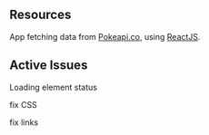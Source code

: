 ## Resources

App fetching data from [Pokeapi.co](https://pokeapi.co/), using [ReactJS](https://reactjs.org/).

## Active Issues


Loading element status

fix CSS

fix links